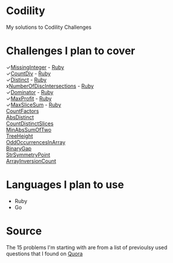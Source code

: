 # Codility
My solutions to Codility Challenges

# Challenges I plan to cover
✓[MissingInteger](https://codility.com/c/intro/demo6BVXVY-CGJ) - [Ruby](https://github.com/etdev/codility/blob/master/2_missing_integer/2-missing_integer.rb)   
✓[CountDiv](https://codility.com/c/intro/demoX9JSRZ-QQG) - [Ruby](https://github.com/etdev/codility/blob/master/3_count_div/3-count_div.rb)   
✓[Distinct](https://codility.com/c/intro/demoU6SZNX-38Z) - [Ruby](https://github.com/etdev/codility/blob/master/4_distinct/4-distinct.rb)   
x[NumberOfDiscIntersections](https://codility.com/c/intro/demoMH82Z4-QKM) - [Ruby](https://github.com/etdev/codility/blob/master/1_disc_intersections/disc_intersections.rb)   
✓[Dominator](https://codility.com/c/intro/demoZUVD57-U7D) - [Ruby](https://github.com/etdev/codility/blob/master/5_dominator/5-dominator.rb)   
✓[MaxProfit](https://codility.com/c/intro/demoCEAQSR-XEZ) - [Ruby](https://github.com/etdev/codility/blob/master/6_max_profit/6-max_profit.rb)   
✓[MaxSliceSum](https://codility.com/c/intro/demoP4TUSK-WWZ) - [Ruby](https://github.com/etdev/codility/blob/master/7_max_slice_sum/7-max_slice_sum.rb)   
[CountFactors](https://codility.com/c/intro/demoPW3H22-QNC)   
[AbsDistinct](https://codility.com/c/intro/demoTYRQTX-B25)   
[CountDistinctSlices](https://codility.com/c/intro/demo3UPJJN-JFS)   
[MinAbsSumOfTwo](https://codility.com/c/intro/demoR6Z92U-2U2)   
[TreeHeight](https://codility.com/c/intro/demoDGKJZ9-6GM)   
[OddOccurrencesInArray](https://codility.com/c/intro/demoHP5ZER-V38)   
[BinaryGap](https://codility.com/c/intro/demoX5TN4R-4MB)   
[StrSymmetryPoint](https://codility.com/c/intro/demoSV6VNG-JN5)   
[ArrayInversionCount](https://codility.com/c/intro/demo8FZFMR-FY4)   

# Languages I plan to use
* Ruby
* Go

# Source
The 15 problems I'm starting with are from a list of previoulsy used questions that I found on [Quora](http://www.quora.com/What-is-Codility-and-how-can-one-make-the-best-use-of-it)




